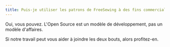 ```yaml
---
title: Puis-je utiliser les patrons de FreeSewing à des fins commerciales ?
---
```


Oui, vous pouvez. L'Open Source est un modèle de développement, pas un modèle d'affaires.

Si notre travail peut vous aider à joindre les deux bouts, alors profitez-en.
